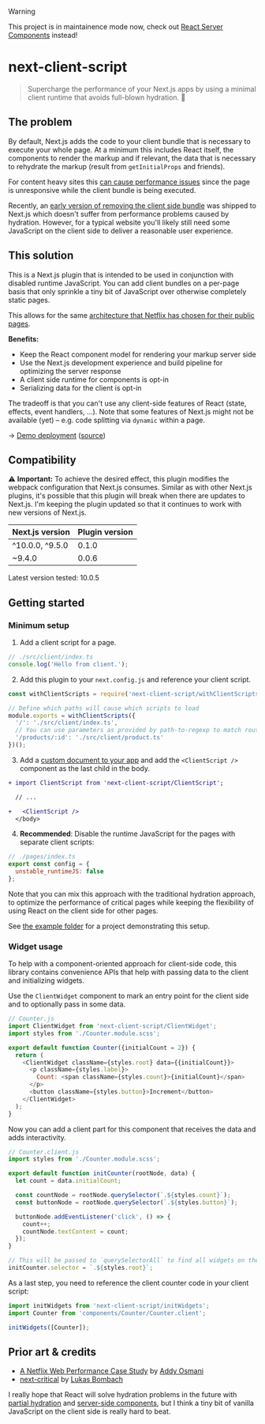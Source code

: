 > [!WARNING]  
> This project is in maintainence mode now, check out [React Server Components](https://beta.nextjs.org/docs/rendering/server-and-client-components#server-components) instead!

# next-client-script

> Supercharge the performance of your Next.js apps by using a minimal client runtime that avoids full-blown hydration. 🚀

## The problem

By default, Next.js adds the code to your client bundle that is necessary to execute your whole page. At a minimum this includes React itself, the components to render the markup and if relevant, the data that is necessary to rehydrate the markup (result from `getInitialProps` and friends).

For content heavy sites this [can cause performance issues](https://developers.google.com/web/updates/2019/02/rendering-on-the-web#rehydration) since the page is unresponsive while the client bundle is being executed.

Recently, an [early version of removing the client side bundle](https://github.com/vercel/next.js/pull/11949) was shipped to Next.js which doesn't suffer from performance problems caused by hydration. However, for a typical website you'll likely still need some JavaScript on the client side to deliver a reasonable user experience.

## This solution

This is a Next.js plugin that is intended to be used in conjunction with disabled runtime JavaScript. You can add client bundles on a per-page basis that only sprinkle a tiny bit of JavaScript over otherwise completely static pages.

This allows for the same [architecture that Netflix has chosen for their public pages](https://medium.com/dev-channel/a-netflix-web-performance-case-study-c0bcde26a9d9).

**Benefits:**

- Keep the React component model for rendering your markup server side
- Use the Next.js development experience and build pipeline for optimizing the server response
- A client side runtime for components is opt-in
- Serializing data for the client is opt-in

The tradeoff is that you can't use any client-side features of React (state, effects, event handlers, …). Note that some features of Next.js might not be available (yet) – e.g. code splitting via `dynamic` within a page.

→ [Demo deployment](https://next-client-script.vercel.app/) ([source](https://github.com/amannn/next-client-script/tree/master/packages/example))


## Compatibility

⚠️ **Important:** To achieve the desired effect, this plugin modifies the webpack configuration that Next.js consumes. Similar as with other Next.js plugins, it's possible that this plugin will break when there are updates to Next.js. I'm keeping the plugin updated so that it continues to work with new versions of Next.js.

| Next.js version  | Plugin version |
| ------------- | ------------- |
| ^10.0.0, ^9.5.0 | 0.1.0 |
| ~9.4.0 | 0.0.6 |

Latest version tested: 10.0.5

## Getting started

### Minimum setup

1. Add a client script for a page.

```js
// ./src/client/index.ts
console.log('Hello from client.');
```

2. Add this plugin to your `next.config.js` and reference your client script.

```js
const withClientScripts = require('next-client-script/withClientScripts');

// Define which paths will cause which scripts to load
module.exports = withClientScripts({
  '/': './src/client/index.ts',
  // You can use parameters as provided by path-to-regexp to match routes dynamically.
  '/products/:id': './src/client/product.ts'
})();
```

3. Add a [custom document to your app](https://nextjs.org/docs/advanced-features/custom-document) and add the `<ClientScript />` component as the last child in the body.

```diff
+ import ClientScript from 'next-client-script/ClientScript';

  // ...

+   <ClientScript />
  </body>
```

4. **Recommended**: Disable the runtime JavaScript for the pages with separate client scripts:

```js
// ./pages/index.ts
export const config = {
  unstable_runtimeJS: false
};
```

Note that you can mix this approach with the traditional hydration approach, to optimize the performance of critical pages while keeping the flexibility of using React on the client side for other pages.

See [the example folder](https://github.com/amannn/next-client-script/blob/master/packages/example) for a project demonstrating this setup.

### Widget usage

To help with a component-oriented approach for client-side code, this library contains convenience APIs that help with passing data to the client and initializing widgets.

Use the `ClientWidget` component to mark an entry point for the client side and to optionally pass in some data.

```js
// Counter.js
import ClientWidget from 'next-client-script/ClientWidget';
import styles from './Counter.module.scss';

export default function Counter({initialCount = 2}) {
  return (
    <ClientWidget className={styles.root} data={{initialCount}}>
      <p className={styles.label}>
        Count: <span className={styles.count}>{initialCount}</span>
      </p>
      <button className={styles.button}>Increment</button>
    </ClientWidget>
  );
}
```

Now you can add a client part for this component that receives the data and adds interactivity.

```js
// Counter.client.js
import styles from './Counter.module.scss';

export default function initCounter(rootNode, data) {
  let count = data.initialCount;

  const countNode = rootNode.querySelector(`.${styles.count}`);
  const buttonNode = rootNode.querySelector(`.${styles.button}`);

  buttonNode.addEventListener('click', () => {
    count++;
    countNode.textContent = count;
  });
}

// This will be passed to `querySelectorAll` to find all widgets on the page
initCounter.selector = `.${styles.root}`;
```

As a last step, you need to reference the client counter code in your client script:

```js
import initWidgets from 'next-client-script/initWidgets';
import Counter from 'components/Counter/Counter.client';

initWidgets([Counter]);
```

## Prior art & credits

- [A Netflix Web Performance Case Study](https://medium.com/dev-channel/a-netflix-web-performance-case-study-c0bcde26a9d9) by [Addy Osmani](https://twitter.com/addyosmani)
- [next-critical](https://github.com/stroeer/next-critical) by [Lukas Bombach](https://github.com/stroeer/next-critical)

I really hope that React will solve hydration problems in the future with [partial hydration](https://github.com/facebook/react/pull/14717) and [server-side components](https://github.com/facebook/react/tree/master/fixtures/blocks), but I think a tiny bit of vanilla JavaScript on the client side is really hard to beat.
